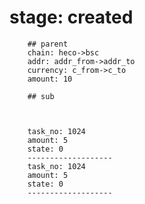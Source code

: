 # stage: created
        
        ## parent
        chain: heco->bsc
        addr: addr_from->addr_to
        currency: c_from->c_to
        amount: 10
        
        ## sub
        
        
        
        task_no: 1024
        amount: 5
        state: 0
        -------------------
        task_no: 1024
        amount: 5
        state: 0
        -------------------